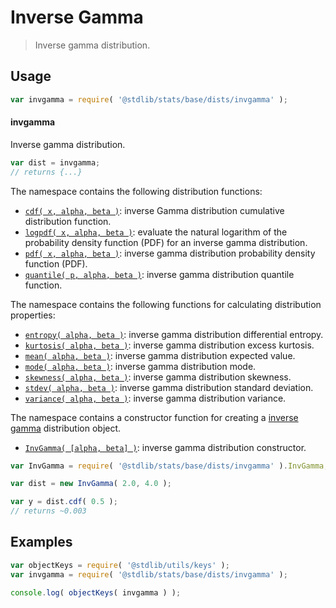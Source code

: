 <!--

@license Apache-2.0

Copyright (c) 2018 The Stdlib Authors.

Licensed under the Apache License, Version 2.0 (the "License");
you may not use this file except in compliance with the License.
You may obtain a copy of the License at

   http://www.apache.org/licenses/LICENSE-2.0

Unless required by applicable law or agreed to in writing, software
distributed under the License is distributed on an "AS IS" BASIS,
WITHOUT WARRANTIES OR CONDITIONS OF ANY KIND, either express or implied.
See the License for the specific language governing permissions and
limitations under the License.

-->

# Inverse Gamma

> Inverse gamma distribution.

<section class="usage">

## Usage

```javascript
var invgamma = require( '@stdlib/stats/base/dists/invgamma' );
```

#### invgamma

Inverse gamma distribution.

```javascript
var dist = invgamma;
// returns {...}
```

The namespace contains the following distribution functions:

<!-- <toc pattern="*+(cdf|pdf|mgf|quantile)*"> -->

<div class="namespace-toc">

-   <span class="signature">[`cdf( x, alpha, beta )`][@stdlib/stats/base/dists/invgamma/cdf]</span><span class="delimiter">: </span><span class="description">inverse Gamma distribution cumulative distribution function.</span>
-   <span class="signature">[`logpdf( x, alpha, beta )`][@stdlib/stats/base/dists/invgamma/logpdf]</span><span class="delimiter">: </span><span class="description">evaluate the natural logarithm of the probability density function (PDF) for an inverse gamma distribution.</span>
-   <span class="signature">[`pdf( x, alpha, beta )`][@stdlib/stats/base/dists/invgamma/pdf]</span><span class="delimiter">: </span><span class="description">inverse gamma distribution probability density function (PDF).</span>
-   <span class="signature">[`quantile( p, alpha, beta )`][@stdlib/stats/base/dists/invgamma/quantile]</span><span class="delimiter">: </span><span class="description">inverse gamma distribution quantile function.</span>

</div>

<!-- </toc> -->

The namespace contains the following functions for calculating distribution properties:

<!-- <toc pattern="*+(entropy|kurtosis|mean|median|mode|skewness|stdev|variance)*"> -->

<div class="namespace-toc">

-   <span class="signature">[`entropy( alpha, beta )`][@stdlib/stats/base/dists/invgamma/entropy]</span><span class="delimiter">: </span><span class="description">inverse gamma distribution differential entropy.</span>
-   <span class="signature">[`kurtosis( alpha, beta )`][@stdlib/stats/base/dists/invgamma/kurtosis]</span><span class="delimiter">: </span><span class="description">inverse gamma distribution excess kurtosis.</span>
-   <span class="signature">[`mean( alpha, beta )`][@stdlib/stats/base/dists/invgamma/mean]</span><span class="delimiter">: </span><span class="description">inverse gamma distribution expected value.</span>
-   <span class="signature">[`mode( alpha, beta )`][@stdlib/stats/base/dists/invgamma/mode]</span><span class="delimiter">: </span><span class="description">inverse gamma distribution mode.</span>
-   <span class="signature">[`skewness( alpha, beta )`][@stdlib/stats/base/dists/invgamma/skewness]</span><span class="delimiter">: </span><span class="description">inverse gamma distribution skewness.</span>
-   <span class="signature">[`stdev( alpha, beta )`][@stdlib/stats/base/dists/invgamma/stdev]</span><span class="delimiter">: </span><span class="description">inverse gamma distribution standard deviation.</span>
-   <span class="signature">[`variance( alpha, beta )`][@stdlib/stats/base/dists/invgamma/variance]</span><span class="delimiter">: </span><span class="description">inverse gamma distribution variance.</span>

</div>

<!-- </toc> -->

The namespace contains a constructor function for creating a [inverse gamma][invgamma-distribution] distribution object.

<!-- <toc pattern="*ctor*"> -->

<div class="namespace-toc">

-   <span class="signature">[`InvGamma( [alpha, beta] )`][@stdlib/stats/base/dists/invgamma/ctor]</span><span class="delimiter">: </span><span class="description">inverse gamma distribution constructor.</span>

</div>

<!-- </toc> -->

```javascript
var InvGamma = require( '@stdlib/stats/base/dists/invgamma' ).InvGamma;

var dist = new InvGamma( 2.0, 4.0 );

var y = dist.cdf( 0.5 );
// returns ~0.003
```

</section>

<!-- /.usage -->

<section class="examples">

## Examples

<!-- TODO: better examples -->

<!-- eslint no-undef: "error" -->

```javascript
var objectKeys = require( '@stdlib/utils/keys' );
var invgamma = require( '@stdlib/stats/base/dists/invgamma' );

console.log( objectKeys( invgamma ) );
```

</section>

<!-- /.examples -->

<section class="links">

[invgamma-distribution]: https://en.wikipedia.org/wiki/Inverse-gamma_distribution

<!-- <toc-links> -->

[@stdlib/stats/base/dists/invgamma/ctor]: https://www.npmjs.com/package/@stdlib/stats/tree/main/base/dists/invgamma/ctor

[@stdlib/stats/base/dists/invgamma/entropy]: https://www.npmjs.com/package/@stdlib/stats/tree/main/base/dists/invgamma/entropy

[@stdlib/stats/base/dists/invgamma/kurtosis]: https://www.npmjs.com/package/@stdlib/stats/tree/main/base/dists/invgamma/kurtosis

[@stdlib/stats/base/dists/invgamma/mean]: https://www.npmjs.com/package/@stdlib/stats/tree/main/base/dists/invgamma/mean

[@stdlib/stats/base/dists/invgamma/mode]: https://www.npmjs.com/package/@stdlib/stats/tree/main/base/dists/invgamma/mode

[@stdlib/stats/base/dists/invgamma/skewness]: https://www.npmjs.com/package/@stdlib/stats/tree/main/base/dists/invgamma/skewness

[@stdlib/stats/base/dists/invgamma/stdev]: https://www.npmjs.com/package/@stdlib/stats/tree/main/base/dists/invgamma/stdev

[@stdlib/stats/base/dists/invgamma/variance]: https://www.npmjs.com/package/@stdlib/stats/tree/main/base/dists/invgamma/variance

[@stdlib/stats/base/dists/invgamma/cdf]: https://www.npmjs.com/package/@stdlib/stats/tree/main/base/dists/invgamma/cdf

[@stdlib/stats/base/dists/invgamma/logpdf]: https://www.npmjs.com/package/@stdlib/stats/tree/main/base/dists/invgamma/logpdf

[@stdlib/stats/base/dists/invgamma/pdf]: https://www.npmjs.com/package/@stdlib/stats/tree/main/base/dists/invgamma/pdf

[@stdlib/stats/base/dists/invgamma/quantile]: https://www.npmjs.com/package/@stdlib/stats/tree/main/base/dists/invgamma/quantile

<!-- </toc-links> -->

</section>

<!-- /.links -->
